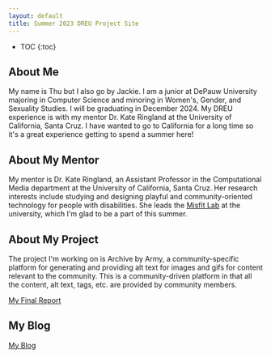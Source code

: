 ```yaml
---
layout: default
title: Summer 2023 DREU Project Site
---
```


* TOC
{:toc}

## About Me

My name is Thu but I also go by Jackie. I am a junior at DePauw University majoring in Computer Science and minoring in Women's, Gender, and Sexuality Studies. I will be graduating in December 2024. My DREU experience is with my mentor Dr. Kate Ringland at the University of California, Santa Cruz. I have wanted to go to California for a long time so it's a great experience getting to spend a summer here!

## About My Mentor

My mentor is Dr. Kate Ringland, an Assistant Professor in the Computational Media department at the University of California, Santa Cruz. Her research interests include studying and designing playful and community-oriented technology for people with disabilities. She leads the [Misfit Lab](https://www.misfit-lab.com/) at the university, which I'm glad to be a part of this summer.

## About My Project

The project I'm working on is Archive by Army, a community-specific platform for generating and providing alt text for images and gifs for content relevant to the community. This is a community-driven platform in that all the content, alt text, tags, etc. are provided by community members. 

[My Final Report](files/finalreport.pdf)

## My Blog

[My Blog](blog.html)
